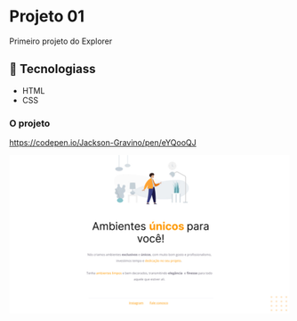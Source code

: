 # Projeto 01

Primeiro projeto do Explorer

## 🚀 Tecnologiass

- HTML
- CSS

### O projeto

https://codepen.io/Jackson-Gravino/pen/eYQooQJ

<img src="images/Projeto01.jpg" />
